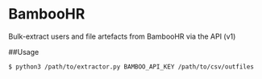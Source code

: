 # BambooHR
Bulk-extract users and file artefacts from BambooHR via the API (v1)

##Usage
```
$ python3 /path/to/extractor.py BAMBOO_API_KEY /path/to/csv/outfiles
```
